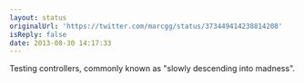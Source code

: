 ```yaml
---
layout: status
originalUrl: 'https://twitter.com/marcgg/status/373449414238814208'
isReply: false
date: 2013-08-30 14:17:33
---
```


Testing controllers, commonly known as "slowly descending into madness".
